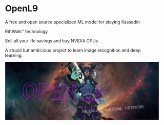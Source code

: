 # OpenL9
A free and open source specialized ML model for playing Kassadin

RiftWalk™ technology

Sell all your life savings and buy NVIDIA GPUs

A stupid but ambicious project to learn image recognition and deep learning.

![Open L9 banner with Kassadin holding a GPU](imgs/BANNER.png)
